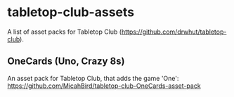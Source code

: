# tabletop-club-assets
A list of asset packs for Tabletop Club (https://github.com/drwhut/tabletop-club).

## OneCards (Uno, Crazy 8s)
An asset pack for Tabletop Club, that adds the game 'One': https://github.com/MicahBird/tabletop-club-OneCards-asset-pack
